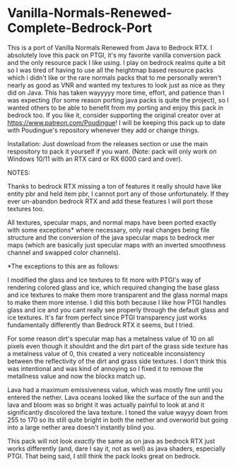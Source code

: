 # Vanilla-Normals-Renewed-Complete-Bedrock-Port
This is a port of Vanilla Normals Renewed from Java to Bedrock RTX. I absolutely love this pack on PTGI, it's my favorite vanilla conversion pack and the only resource pack I like using. I play on bedrock realms quite a bit so I was tired of having to use all the heightmap based resource packs which i didn't like or the rare normals packs that to me personally weren't nearly as good as VNR and wanted my textures to look just as nice as they did on Java. This has taken wayyyyy more time, effort, and patience than I was expecting (for some reason porting java packs is quite the project), so I wanted others to be able to benefit from my porting and enjoy this pack in bedrock too. If you like it, consider supporting the original creator over at https://www.patreon.com/Poudingue! I will be keeping this pack up to date with Poudingue's repository whenever they add or change things.

Installation: Just download from the releases section or use the main respository to pack it yourself if you want. (Note: pack will only work on Windows 10/11 with an RTX card or RX 6000 card and over).

NOTES:

Thanks to bedrock RTX missing a ton of features it really should have like entity pbr and held item pbr, I cannot port any of those unfortunately. If they ever un-abandon bedrock RTX and add these features I will port those textures too.

All textures, specular maps, and normal maps have been ported exactly with some exceptions* where necessary, only real changes being file structure and the conversion of the java specular maps to bedrock mer maps (which are basically just specular maps with an inverted smoothness channel and swapped color channels).

*The exceptions to this are as follows: 

I modified the glass and ice textures to fit more with PTGI's way of rendering colored glass and ice, which required changing the base glass and ice textures to make them more transparent and the glass normal maps to make them more intense. I did this both because I like how PTGI handles glass and ice and you cant really see properly through the default glass and ice textures. It's far from perfect since PTGI transparency just works fundamentally differently than Bedrock RTX it seems, but I tried. 

For some reason dirt's specular map has a metalness value of 10 on all pixels even though it shouldnt and the dirt part of the grass side texture has a metalness value of 0, this created a very noticeable inconsistency between the reflectivity of the dirt and grass side textures. I don't think this was intentional and was kind of annoying so I fixed it to remove the metallness value and now the blocks match up.

Lava had a maximum emissiveness value, which was mostly fine until you entered the nether. Lava oceans looked like the surface of the sun and the lava and bloom was so bright it was actually painful to look at and it significantly discolored the lava texture. I toned the value wayyy down from 255 to 170 so its still quite bright in both the nether and overworld but going into a large nether area doesn't instantly blind you.

This pack will not look *exactly* the same as on java as bedrock RTX just works differently (and, dare I say it, not as well) as java shaders, especially PTGI. That being said, I still think the pack looks great on bedrock.
